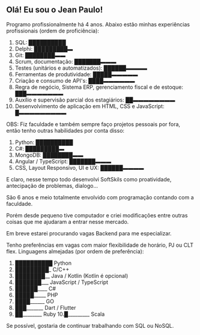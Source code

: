 ## Olá! Eu sou o Jean Paulo!

Programo profissionalmente há 4 anos. Abaixo estão minhas experiências profissionais (ordem de proficiência):

1. SQL: ██████████
2. Delphi: █████████▬
3. Git: ████████▬▬
4. Scrum, documentação: ███████▬▬▬
5. Testes (unitários e automatizados): ██████▬▬▬▬
6. Ferramentas de produtividade: █████▬▬▬▬▬
7. Criação e consumo de API's: ████▬▬▬▬▬▬
8. Regra de negócio, Sistema ERP, gerenciamento fiscal e de estoque: ███▬▬▬▬▬▬▬
9. Auxílio e supervisão parcial dos estagiários: ██▬▬▬▬▬▬▬▬
10. Desenvolvimento de aplicação em HTML, CSS e JavaScript: █▬▬▬▬▬▬▬▬▬

OBS: Fiz faculdade e também sempre faço projetos pessoais por fora, então tenho outras habilidades por conta disso:
1. Python: ██████████
2. C#: █████████▬
3. MongoDB: ████████▬▬
4. Angular / TypeScript: ███████▬▬▬
5. CSS, Layout Responsivo, UI e UX: ██████▬▬▬▬

E claro, nesse tempo todo desenvolvi SoftSkils como proatividade, antecipação de problemas, dialogo...

São 6 anos e meio totalmente envolvido com programação contando com a faculdade.

Porém desde pequeno tive computador e criei modificações entre outras coisas que me ajudaram a entrar nesse mercado.

Em breve estarei procurando vagas Backend para me especializar.

Tenho preferências em vagas com maior flexibilidade de horário, PJ ou CLT flex.
Linguagens almejadas (por ordem de preferência):
1. ██████████ Python
2. █████████_ C/C++
3. ████████__ Java / Kotlin (Kotlin é opcional)
4. ███████___ JavaScript / TypeScript
5. ██████____ C#
6. █████_____ PHP
7. ████______ GO
8. ███_______ Dart / Flutter
9. ██________ Ruby
10.█_________ Scala

Se possível, gostaria de continuar trabalhando com SQL ou NoSQL.
